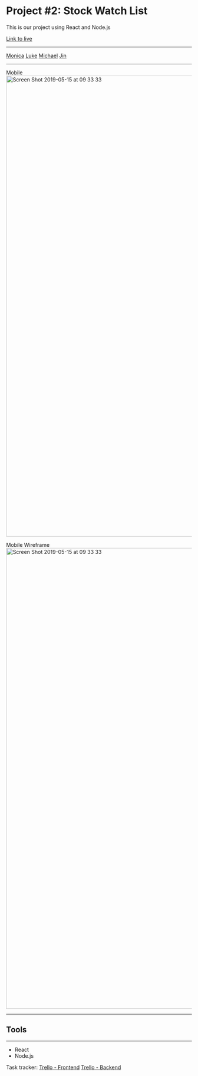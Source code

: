 # Project #2: Stock Watch List
This is our project using React and Node.js

[Link to live](https://monicamendesmontanha.github.io/watchlist-stocks-client)


---

[Monica](https://github.com/monicamendesmontanha)
[Luke](https://github.com/LukeAnton)
[Michael](https://github.com/Michaelfov)
[Jin](https://github.com/edgarjin88)

---

Mobile
<img width="1250" alt="Screen Shot 2019-05-15 at 09 33 33" src="https://user-images.githubusercontent.com/33978352/57747612-a9502380-7719-11e9-836b-660dc7d31e39.png">


Mobile Wireframe
<img width="1250" alt="Screen Shot 2019-05-15 at 09 33 33" src="https://user-images.githubusercontent.com/33978352/57747612-a9502380-7719-11e9-836b-660dc7d31e39.png">

---
## Tools
---
* React
* Node.js

Task tracker:
[Trello - Frontend](https://trello.com/b/DO7AKhNq/watchlist-stocks-frontend)
[Trello - Backend](https://trello.com/b/TlYUzceT/watchlist-stocks-backend)
